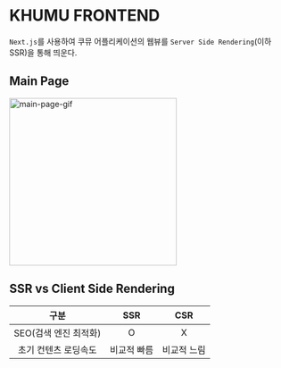 # KHUMU FRONTEND

`Next.js`를 사용하여 쿠뮤 어플리케이션의 웹뷰를 `Server Side Rendering`(이하 SSR)을 통해 띄운다.

## Main Page

<img src="https://user-images.githubusercontent.com/49581472/115951307-04503f00-a51b-11eb-979d-efb324dc485c.gif" width="300px" alt="main-page-gif" >

## SSR vs Client Side Rendering

|         구분          |     SSR     |     CSR     |
| :-------------------: | :---------: | :---------: |
| SEO(검색 엔진 최적화) |      O      |      X      |
| 초기 컨텐츠 로딩속도  | 비교적 빠름 | 비교적 느림 |
